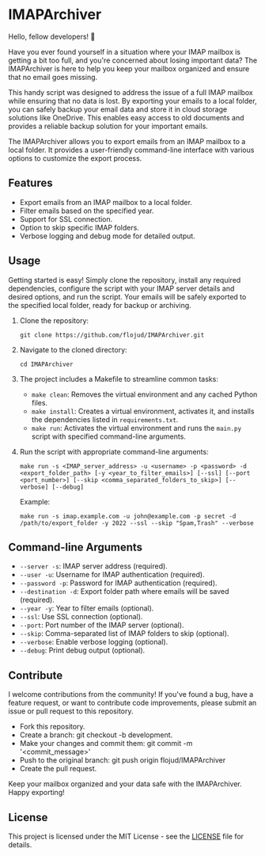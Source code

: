 # IMAPArchiver

Hello, fellow developers! 👋 

Have you ever found yourself in a situation where your IMAP mailbox is getting a bit too full, and you're concerned about losing important data? The IMAPArchiver is here to help you keep your mailbox organized and ensure that no email goes missing.

This handy script was designed to address the issue of a full IMAP mailbox while ensuring that no data is lost. By exporting your emails to a local folder, you can safely backup your email data and store it in cloud storage solutions like OneDrive. This enables easy access to old documents and provides a reliable backup solution for your important emails.

The IMAPArchiver allows you to export emails from an IMAP mailbox to a local folder. It provides a user-friendly command-line interface with various options to customize the export process.


## Features

- Export emails from an IMAP mailbox to a local folder.
- Filter emails based on the specified year.
- Support for SSL connection.
- Option to skip specific IMAP folders.
- Verbose logging and debug mode for detailed output.

## Usage

Getting started is easy! Simply clone the repository, install any required dependencies, configure the script with your IMAP server details and desired options, and run the script. Your emails will be safely exported to the specified local folder, ready for backup or archiving.


1. Clone the repository:

    ```
    git clone https://github.com/flojud/IMAPArchiver.git
    ```

2. Navigate to the cloned directory:

    ```
    cd IMAPArchiver
    ```

3. The project includes a Makefile to streamline common tasks:
    - `make clean`: Removes the virtual environment and any cached Python files.
    - `make install`: Creates a virtual environment, activates it, and installs the dependencies listed in `requirements.txt`.
    - `make run`: Activates the virtual environment and runs the `main.py` script with specified command-line arguments.


4. Run the script with appropriate command-line arguments:

    ```
    make run -s <IMAP_server_address> -u <username> -p <password> -d <export_folder_path> [-y <year_to_filter_emails>] [--ssl] [--port <port_number>] [--skip <comma_separated_folders_to_skip>] [--verbose] [--debug]
    ```

    Example:

    ```
    make run -s imap.example.com -u john@example.com -p secret -d /path/to/export_folder -y 2022 --ssl --skip "Spam,Trash" --verbose
    ```

## Command-line Arguments

- `--server -s`: IMAP server address (required).
- `--user -u`: Username for IMAP authentication (required).
- `--password -p`: Password for IMAP authentication (required).
- `--destination -d`: Export folder path where emails will be saved (required).
- `--year -y`: Year to filter emails (optional).
- `--ssl`: Use SSL connection (optional).
- `--port`: Port number of the IMAP server (optional).
- `--skip`: Comma-separated list of IMAP folders to skip (optional).
- `--verbose`: Enable verbose logging (optional).
- `--debug`: Print debug output (optional).


## Contribute

I welcome contributions from the community! If you've found a bug, have a feature request, or want to contribute code improvements, please submit an issue or pull request to this repository.
- Fork this repository.
- Create a branch: git checkout -b development.
- Make your changes and commit them: git commit -m '<commit_message>'
- Push to the original branch: git push origin flojud/IMAPArchiver
- Create the pull request.

Keep your mailbox organized and your data safe with the IMAPArchiver. Happy exporting!

## License

This project is licensed under the MIT License - see the [LICENSE](LICENSE) file for details.
